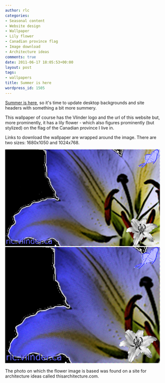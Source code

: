 ```yaml
---
author: rlc
categories:
- Seasonal content
- Website design
- Wallpaper
- Lily flower
- Canadian province flag
- Image download
- Architecture ideas
comments: true
date: 2011-06-17 18:05:53+00:00
layout: post
tags:
- wallpapers
title: Summer is here
wordpress_id: 1505
---
```


[Summer is here](http://en.wikipedia.org/wiki/Summer#Timing), so it's time to update desktop backgrounds and site headers with something a bit more summery.

This wallpaper of course has the Vlinder logo and the url of this website but, more prominently, it has a lily flower - which also figures prominently (but stylized) on the flag of the Canadian province I live in.

<!--more-->

Links to download the wallpaper are wrapped around the image. There are two sizes: 1680x1050 and 1024x768.

[![](/assets/2011/06/summer-wallpaper.png)](/assets/2011/06/summer-wallpaper.png)[![](/assets/2011/06/summer-wallpaper-small.png)](/assets/2011/06/summer-wallpaper-small.png)

The photo on which the flower image is based was found on a site for architecture ideas called thisarchitecture.com.